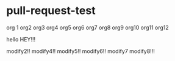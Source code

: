 # pull-request-test
org 1
org2
org3
org4
org5
org6
org7
org8
org9
org10
org11
org12

hello
HEY!!!

modify2!!
modify4!!
modify5!!
modify6!!
modify7
modify8!!!